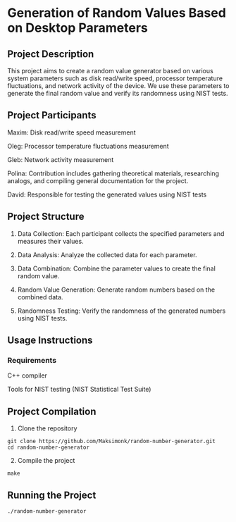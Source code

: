 # Generation of Random Values Based on Desktop Parameters
## Project Description
This project aims to create a random value generator based on various system parameters such as disk read/write speed, processor temperature fluctuations, and network activity of the device. We use these parameters to generate the final random value and verify its randomness using NIST tests.

## Project Participants
Maxim: Disk read/write speed measurement

Oleg: Processor temperature fluctuations measurement

Gleb: Network activity measurement

Polina: Contribution includes gathering theoretical materials, researching analogs, and compiling general documentation for the project.

David: Responsible for testing the generated values using NIST tests

## Project Structure
1. Data Collection: Each participant collects the specified parameters and measures their values.

2. Data Analysis: Analyze the collected data for each parameter.

3. Data Combination: Combine the parameter values to create the final random value.

4. Random Value Generation: Generate random numbers based on the combined data.

5. Randomness Testing: Verify the randomness of the generated numbers using NIST tests.

## Usage Instructions
### Requirements
C++ compiler

Tools for NIST testing (NIST Statistical Test Suite)

## Project Compilation

1. Clone the repository
```
git clone https://github.com/Maksimonk/random-number-generator.git
cd random-number-generator
```
2. Compile the project
```
make
```
 
## Running the Project
```
./random-number-generator
```
